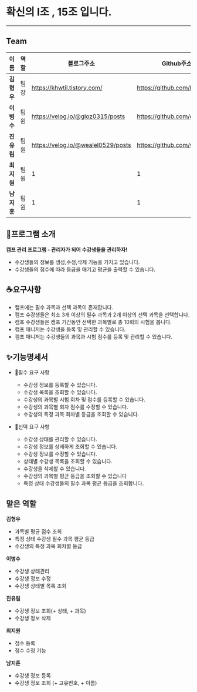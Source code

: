 # 확신의 I조 , 15조 입니다.

---
## Team 

이름| 역할 | 블로그주소                              |Github주소
---|----|------------------------------------|---
**김형우**| 팀장 | https://khwtil.tistory.com/        | https://github.com/RebbitK
**이병수**| 팀원 | https://velog.io/@gloz0315/posts   | https://github.com/gloz0315
**진유림**| 팀원 | https://velog.io/@wealel0529/posts |https://github.com/wealEl
**최지원**| 팀원 | 1                                  |1
**남지훈**| 팀원 | 1                                  |1

## 👋프로그램 소개
**캠프 관리 프로그램 - 관리자가 되어 수강생들을 관리하자!**
- 수강생들의 정보를 생성,수정,삭제 기능을 가지고 있습니다.
- 수강생들의 점수에 따라 등급을 매기고 평균을 출력할 수 있습니다.

## ☕요구사항
- 캠프에는 필수 과목과 선택 과목이 존재합니다.
- 캠프 수강생들은 최소 3개 이상의 필수 과목과 2개 이상의 선택 과목을 선택합니다.
- 캠프 수강생들은 캠프 기간동안 선택한 과목별로 총 10회의 시험을 봅니다.
- 캠프 매니저는 수강생을 등록 및 관리할 수 있습니다.
- 캠프 매니저는 수강생들의 과목과 시험 점수를 등록 및 관리할 수 있습니다.

## ✨기능명세서
- 📢필수 요구 사항
  
  - 수강생 정보를 등록할 수 있습니다.
  - 수강생 목록을 조회할 수 있습니다.
  - 수강생의 과목별 시험 회차 및 점수를 등록할 수 있습니다.
  - 수강생의 과목별 회차 점수를 수정할 수 있습니다.
  - 수강생의 특정 과목 회차별 등급을 조회할 수 있습니다.
  
- 📢선택 요구 사항
  
  - 수강생 상태를 관리할 수 있습니다.
  - 수강생 정보를 상세하게 조회할 수 있습니다.
  - 수강생 정보를 수정할 수 있습니다.
  - 상태별 수강생 목록을 조회할 수 있습니다.
  - 수강생을 삭제할 수 있습니다.
  - 수강생의 과목별 평균 등급을 조회할 수 있습니다
  - 특정 상태 수강생들의 필수 과목 평균 등급을 조회합니다.
  

## 맡은 역할

**김형우**

- 과목별 평균 점수 조회
- 특정 상태 수강생 필수 과목 평균 등급
- 수강생의 특정 과목 회차별 등급


**이병수**

- 수강생 상태관리
- 수강생 정보 수정
- 수강생 상태별 목록 조회


**진유림**

- 수강생 정보 조회(+ 상태, + 과목)
- 수강생 정보 삭제

**최지원**

- 점수 등록
- 점수 수정 기능

**남지훈**

- 수강생 정보 등록
- 수강생 정보 조회 (+ 고유번호, + 이름)
